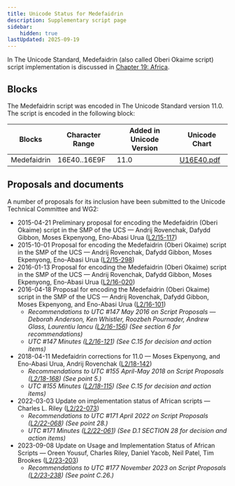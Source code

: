 ```yaml
---
title: Unicode Status for Medefaidrin
description: Supplementary script page
sidebar:
    hidden: true
lastUpdated: 2025-09-19
---
```


In The Unicode Standard, Medefaidrin (also called Oberi Okaime script) script implementation is discussed in [Chapter 19: Africa](https://www.unicode.org/versions/latest/core-spec/chapter-19/#G58353).

## Blocks

The Medefaidrin script was encoded in The Unicode Standard version 11.0. The script is encoded in the following block:

| Blocks | Character Range | Added in Unicode Version | Unicode Chart |
| ------ | --------------- | ------------------------ | ------------- |
| Medefaidrin | 16E40..16E9F | 11.0 | [U16E40.pdf](http://www.unicode.org/charts/PDF/U16E40.pdf) |

## Proposals and documents

A number of proposals for its inclusion have been submitted to the Unicode Technical Committee and WG2:
- 2015-04-21 Preliminary proposal for encoding the Medefaidrin (Oberi Okaime) script in the SMP of the UCS — Andrij Rovenchak, Dafydd Gibbon, Moses Ekpenyong, Eno-Abasi Urua     ([L2/15-117](http://www.unicode.org/cgi-bin/GetMatchingDocs.pl?L2/15-117))
- 2015-10-01 Proposal for encoding the Medefaidrin (Oberi Okaime) script in the SMP of the UCS — Andrij Rovenchak, Dafydd Gibbon, Moses Ekpenyong, Eno-Abasi Urua ([L2/15-298](http://www.unicode.org/cgi-bin/GetMatchingDocs.pl?L2/15-298))
- 2016-01-13 Proposal for encoding the Medefaidrin (Oberi Okaime) script in the SMP of the UCS — Andrij Rovenchak, Dafydd Gibbon, Moses Ekpenyong, Eno-Abasi Urua ([L2/16-020](http://www.unicode.org/cgi-bin/GetMatchingDocs.pl?L2/16-020))
- 2016-04-18 Proposal for encoding the Medefaidrin (Oberi Okaime) script in the SMP of the UCS — Andrij Rovenchak, Dafydd Gibbon, Moses Ekpenyong, and Eno-Abasi Urua ([L2/16-101](http://www.unicode.org/cgi-bin/GetMatchingDocs.pl?L2/16-101))
  - _Recommendations to UTC #147 May 2016 on Script Proposals — Deborah Anderson, Ken Whistler, Roozbeh Pournader, Andrew Glass, Laurentiu Iancu ([L2/16-156](http://www.unicode.org/cgi-bin/GetMatchingDocs.pl?L2/16-156)) (See section 6 for recommendations)_
  - _UTC #147 Minutes ([L2/16-121](http://www.unicode.org/cgi-bin/GetMatchingDocs.pl?L2/16-121)) (See C.15 for decision and action items)_
- 2018-04-11    Medefaidrin corrections for 11.0 — Moses Ekpenyong, and Eno-Abasi Urua, Andrij Rovenchak ([L2/18-142](http://www.unicode.org/cgi-bin/GetMatchingDocs.pl?L2/18-142))
  - _Recommendations to UTC #155 April-May 2018 on Script Proposals ([L2/18-168](http://www.unicode.org/L2/L2018/18168-script-rec.pdf)) (See point 5.)_
  - _UTC #155 Minutes ([L2/18-115](http://www.unicode.org/L2/L2018/18115.htm)) (See C.15 for decision and action items)_
- 2022-03-03 Update on implementation status of African scripts — Charles L. Riley ([L2/22-073](http://www.unicode.org/cgi-bin/GetMatchingDocs.pl?L2/22-073))
  - _Recommendations to UTC #171 April 2022 on Script Proposals ([L2/22-068](http://www.unicode.org/cgi-bin/GetMatchingDocs.pl?L2/22-068)) (See point 28.)_
  - _UTC #171 Minutes ([L2/22-061](https://www.unicode.org/L2/L2022/22061.htm)) (See D.1 SECTION 28 for decision and action items)_
- 2023-09-08 Update on Usage and Implementation Status of African Scripts — Oreen Yousuf, Charles Riley, Daniel Yacob, Neil Patel, Tim Brookes ([L2/23-203](http://www.unicode.org/cgi-bin/GetMatchingDocs.pl?L2/23-203))
  - _Recommendations to UTC #177 November 2023 on Script Proposals ([L2/23-238](http://www.unicode.org/cgi-bin/GetMatchingDocs.pl?L2/23-238)) (See point C.26.)_
